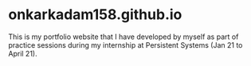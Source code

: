 # onkarkadam158.github.io
This is my portfolio website that I have developed by myself as part of practice sessions during my internship at Persistent Systems (Jan 21 to April 21).
